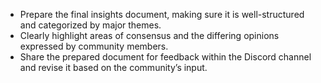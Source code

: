 - Prepare the final insights document, making sure it is well-structured and categorized by major themes.
- Clearly highlight areas of consensus and the differing opinions expressed by community members.
- Share the prepared document for feedback within the Discord channel and revise it based on the community’s input.